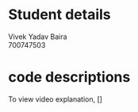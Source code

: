 # Student details
Vivek Yadav Baira
</br>
700747503

# code descriptions




To view video explanation, []

